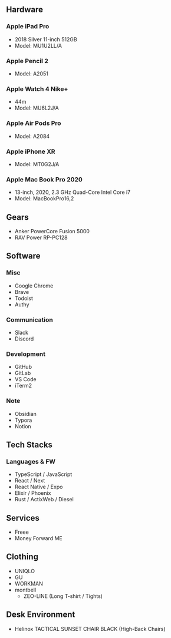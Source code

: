 ## Hardware

### Apple iPad Pro
- 2018 Silver 11-inch 512GB
- Model: MU1U2LL/A

### Apple Pencil 2
- Model: A2051

### Apple Watch 4 Nike+ 
- 44m
- Model: MU6L2J/A

### Apple Air Pods Pro 
- Model: A2084

### Apple iPhone XR
- Model: MT0G2J/A

### Apple Mac Book Pro 2020
- 13-inch, 2020, 2.3 GHz Quad-Core Intel Core i7
- Model: MacBookPro16,2

## Gears
- Anker PowerCore Fusion 5000
- RAV Power RP-PC128


## Software

### Misc
- Google Chrome
- Brave
- Todoist
- Authy

### Communication
- Slack
- Discord

### Development
- GitHub
- GitLab
- VS Code
- iTerm2

### Note
- Obsidian
- Typora
- Notion

## Tech Stacks

### Languages & FW
- TypeScript / JavaScript
- React / Next
- React Native / Expo
- Elixir / Phoenix
- Rust / ActixWeb / Diesel

## Services

- Freee
- Money Forward ME

## Clothing

- UNIQLO
- GU
- WORKMAN
- montbell
  - ZEO-LINE (Long T-shirt / Tights)

## Desk Environment

- Helinox TACTICAL SUNSET CHAIR BLACK (High-Back Chairs)
